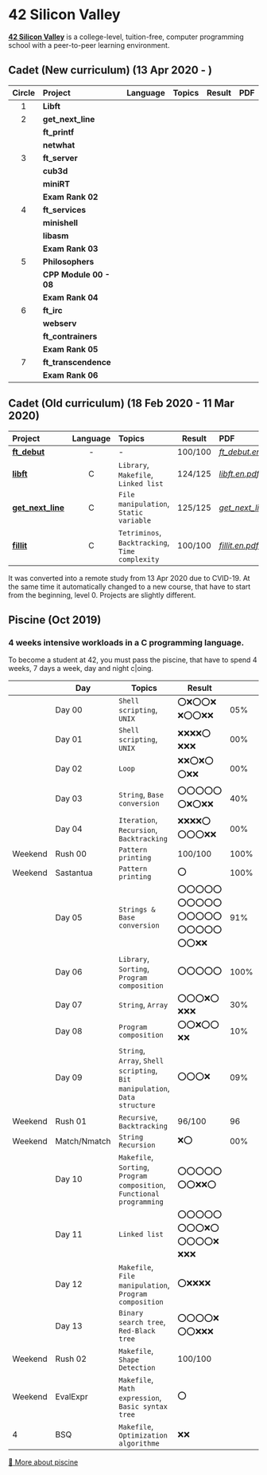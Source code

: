 # 42 Silicon Valley

**[42 Silicon Valley]** is a college-level, tuition-free, computer programming school with a peer-to-peer learning environment.

[42 Silicon Valley]: https://www.42.us.org

## Cadet (New curriculum) (13 Apr 2020 - )

|Circle|Project|Language|Topics|Result|PDF|
|:-:|:-|:-:|:-|:-:|:-|
|1|**Libft**|||||
|2|**get_next_line**|||||
||**ft_printf**|||||
||**netwhat**|||||
|3|**ft_server**|||||
||**cub3d**|||||
||**miniRT**|||||
||**Exam Rank 02**|||||
|4|**ft_services**|||||
||**minishell**|||||
||**libasm**|||||
||**Exam Rank 03**|||||
|5|**Philosophers**|||||
||**CPP Module 00 - 08**|||||
||**Exam Rank 04**|||||
|6|**ft_irc**|||||
||**webserv**|||||
||**ft_contrainers**|||||
||**Exam Rank 05**|||||
|7|**ft_transcendence**|||||
||**Exam Rank 06**|||||

## Cadet (Old curriculum) (18 Feb 2020 - 11 Mar 2020)

|Project|Language|Topics|Result|PDF|
|:-|:-:|:-|:-:|:-|
|[**ft_debut**]|-|-|100/100|[*ft_debut.en.pdf*]|
|[**libft**]|C|`Library`, `Makefile`, `Linked list`|124/125|[*libft.en.pdf*]|
|[**get_next_line**]|C|`File manipulation`, `Static variable`|125/125|[*get_next_line.en.pdf*]|
|[**fillit**]|C|`Tetriminos`, `Backtracking`, `Time complexity`|100/100|[*fillit.en.pdf*]|

[**ft_debut**]: https://github.com/lisy0123/42/tree/master/Cadet_old/ft_debut
[**libft**]: https://github.com/lisy0123/42/tree/master/Cadet_old/libft
[**get_next_line**]: https://github.com/lisy0123/42/tree/master/Cadet_old/get_next_line
[**fillit**]: https://github.com/lisy0123/42/tree/master/Cadet_old/fillit

[*ft_debut.en.pdf*]: https://github.com/lisy0123/42/blob/master/Cadet_old/PDF/ft_debut.en.pdf
[*libft.en.pdf*]: https://github.com/lisy0123/42/blob/master/Cadet_old/PDF/libft.en.pdf
[*get_next_line.en.pdf*]: https://github.com/lisy0123/42/blob/master/Cadet_old/PDF/get_next_line.en.pdf
[*fillit.en.pdf*]: https://github.com/lisy0123/42/blob/master/Cadet_old/PDF/fillit.en.pdf

It was converted into a remote study from 13 Apr 2020 due to CVID-19.
At the same time it automatically changed to a new course, that have to start from the beginning, level 0. 
Projects are slightly different.

## Piscine (Oct 2019)

### 4 weeks intensive workloads in a C programming language. 
To become a student at 42, you must pass the piscine, that have to spend 4 weeks, 7 days a week, day and night c|oing. 

||Day|Topics|Result||PDF|
|-|-|-|-|-|-|
||Day 00|`Shell scripting`, `UNIX`|:o::x::o::o::x: :x::o::o::x::x:|05%||
||Day 01|`Shell scripting`, `UNIX`|:x::x::x::x::o: :x::x::x:|00%||
||Day 02|`Loop`|:x::x::o::x::o: :o::x::x:|00%||
||Day 03|`String`, `Base conversion`|:o::o::o::o::o: :o::x::o::x::x:|40%||
||Day 04|`Iteration`, `Recursion`, `Backtracking`|:x::x::x::x::o: :o::o::o::x::x:|00%||
|Weekend|Rush 00|`Pattern printing`|100/100|100%||
|Weekend|Sastantua|`Pattern printing`|:o:|100%||
||Day 05|`Strings & Base conversion`|:o::o::o::o::o: :o::o::o::o::o: :o::o::o::o::o: :o::o::o::o::o: :o::o::x::x:|91%||
||Day 06|`Library`, `Sorting`, `Program composition`|:o::o::o::o::o:|100%||
||Day 07|`String`, `Array`|:o::o::o::x::o: :x::x::x:|30%||
||Day 08|`Program composition`|:o::o::x::o::o: :x::x:|10%|
||Day 09|`String`, `Array`, `Shell scripting`, `Bit manipulation`, `Data structure`|:o::o::o::x:|09%||
|Weekend|Rush 01|`Recursive`, `Backtracking`|96/100|96|%|
|Weekend|Match/Nmatch|`String Recursion`|:x::o:|00%||
||Day 10|`Makefile`, `Sorting`, `Program composition`, `Functional programming`|:o::o::o::o::o: :o::o::x::x::o:||
||Day 11|`Linked list`|:o::o::o::o::o: :o::o::o::x::o: :o::o::o::o::x: :x::x::x:||
||Day 12|`Makefile`, `File manipulation`, `Program composition`|:o::x::x::x::x:||
||Day 13|`Binary search tree`, `Red-Black tree`|:o::o::o::o::x: :o::o::x::x::x:||
|Weekend|Rush 02|`Makefile`, `Shape Detection`|100/100||
|Weekend|EvalExpr|`Makefile`, `Math expression`, `Basic syntax tree`|:o:||
|4|BSQ|`Makefile`, `Optimization algorithme`|:x::x:||

[:book: More about piscine](https://www.42.us.org/program/piscine)
<!--stackedit_data:
eyJoaXN0b3J5IjpbLTIwODUzMDM2NjQsMjEyOTk2ODY3LC0xOT
U3NTQ4Njk4LC0xMTk1ODE3OTU0LC02NjA1ODY1NjksMTE3NzM3
NTMzNiwxMjIwOTM5NDksLTk3NjcyODU3OV19
-->